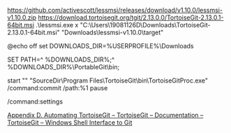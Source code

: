 https://github.com/activescott/lessmsi/releases/download/v1.10.0/lessmsi-v1.10.0.zip
https://download.tortoisegit.org/tgit/2.13.0.0/TortoiseGit-2.13.0.1-64bit.msi
.\lessmsi.exe x "C:\Users\19081126D\Downloads\TortoiseGit-2.13.0.1-64bit.msi" "Downloads\lessmsi-v1.10.0\target\"

@echo off
set DOWNLOADS_DIR=%USERPROFILE%\Downloads

SET PATH=^
%DOWNLOADS_DIR%;^
%DOWNLOADS_DIR%\PortableGit\bin;

start "" "SourceDir\Program Files\TortoiseGit\bin\TortoiseGitProc.exe" /command:commit /path:%1
pause

/command:settings

[Appendix D. Automating TortoiseGit – TortoiseGit – Documentation – TortoiseGit – Windows Shell Interface to Git](https://tortoisegit.org/docs/tortoisegit/tgit-automation.html)

